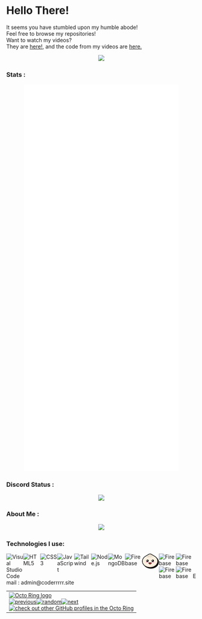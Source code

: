 # Hello There!
It seems you have stumbled upon my humble abode!</br>
Feel free to browse my repositories!</br>
Want to watch my videos? </br>
They are [here!](https://deva.nom.za/yt),
and the code from my videos are [here.](https://github.com/42pb/videos)
<p align="center"> 
  <a href="https://github.com/turbomaster95" alt="Deva's GitHub">
    <img src="https://komarev.com/ghpvc/?username=turbomaster95&label=Profile%20views&color=0e75b6&style=flat" />
  </a>
</p>

### Stats :
</details>
<!-- <p align='center'><a href="#"><img height=auto width=auto src="https://streak-stats.demolab.com?user=turbomaster95&theme=dark" height="1000px"/></a></p> -->
<p align='center'><a href="#"><img height=auto width=auto src="https://raw.githubusercontent.com/turbomaster95/turbomaster95/main/github-metrics.svg" height="1000px"/></a></p>

### Discord Status :
</details>
<p align='center'><a href="#"><img height=auto width=auto src="https://discord.c99.nl/widget/theme-1/765881288740569088.png" height="1000px"/></a></p>

### About Me :
</details>
<p align='center'><a href="#"><img height=auto width=auto src="https://readme-typing-svg.demolab.com?font=Fira+Code&duration=3000&pause=1000&width=435&lines=I+do+Python;I+do+HTML;I+do+CSS;I+do+JS" height="1000px"/></a></p>

### Technologies I use:
[<img align="left" alt="Visual Studio Code" width="45px" src="https://www.svgrepo.com/show/354522/visual-studio-code.svg" />](#)
[<img align="left" alt="HTML5" width="45px" src="https://www.vectorlogo.zone/logos/w3_html5/w3_html5-icon.svg" />](#)
[<img align="left" alt="CSS3" width="45px" src="https://www.vectorlogo.zone/logos/w3_css/w3_css-icon.svg" />](#)
[<img align="left" alt="JavaScript" width="45px" src="https://www.svgrepo.com/show/353925/javascript.svg" />](#)
[<img align="left" alt="Tailwind" width="45px" src="https://upload.wikimedia.org/wikipedia/commons/d/d5/Tailwind_CSS_Logo.svg" />](#)
[<img align="left" alt="Node.js" width="45px" src="https://www.svgrepo.com/show/378837/node.svg" />](#)
[<img align="left" alt="MongoDB" width="45px" src="https://www.vectorlogo.zone/logos/mongodb/mongodb-icon.svg" />](#)
[<img align="left" alt="Firebase" width="45px" src="https://www.vectorlogo.zone/logos/firebase/firebase-icon.svg" />](#)
[<img align="left" alt="Firebase" width="45px" src="https://github.com/bestofjs/bestofjs/blob/master/apps/bestofjs-nextjs/public/logos/bun.svg" />](#)
[<img align="left" alt="Firebase" width="45px" src="https://www.vectorlogo.zone/logos/docker/docker-official.svg" />](#)
[<img align="left" alt="Firebase" width="45px" src="https://www.vectorlogo.zone/logos/arduino/arduino-icon.svg" />](#)
[<img align="left" alt="Firebase" width="45px" src="https://www.vectorlogo.zone/logos/python/python-icon.svg" />](#)
[<img align="left" alt="Firebase" width="45px" src="https://www.vectorlogo.zone/logos/pocoo_flask/pocoo_flask-icon.svg" />](#)

</br>
</br>
</br>
Email : admin@coderrrrr.site



<table><tbody><tr><td><a href="https://octo-ring.com/"><img src="https://octo-ring.com/static/img/widget/top.png" width="99%" alt="Octo Ring logo" align="top"></a><br><a href="https://octo-ring.com/p/turbomaster95/prev"><img src="https://octo-ring.com/static/img/widget/prev.png" width="33%" alt="previous" align="top" title="previous profile"></a><a href="https://octo-ring.com/p/turbomaster95/random"><img src="https://octo-ring.com/static/img/widget/random.png" width="33%" alt="random" align="top" title="random profile"></a><a href="https://octo-ring.com/p/turbomaster95/next"><img src="https://octo-ring.com/static/img/widget/next.png" width="33%" alt="next" align="top" title="next profile"></a><br><a href="https://octo-ring.com/"><img src="https://octo-ring.com/static/img/widget/bottom.png" width="99%" alt="check out other GitHub profiles in the Octo Ring" align="top"></a></td></tr></tbody></table>
